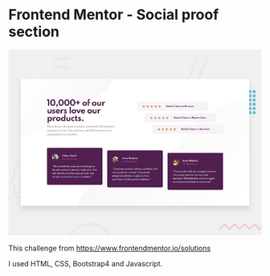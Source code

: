# Frontend Mentor - Social proof section

![Design preview for the Social proof section coding challenge](./design/desktop-preview.jpg)

This challenge from https://www.frontendmentor.io/solutions

I used HTML, CSS, Bootstrap4 and Javascript.
